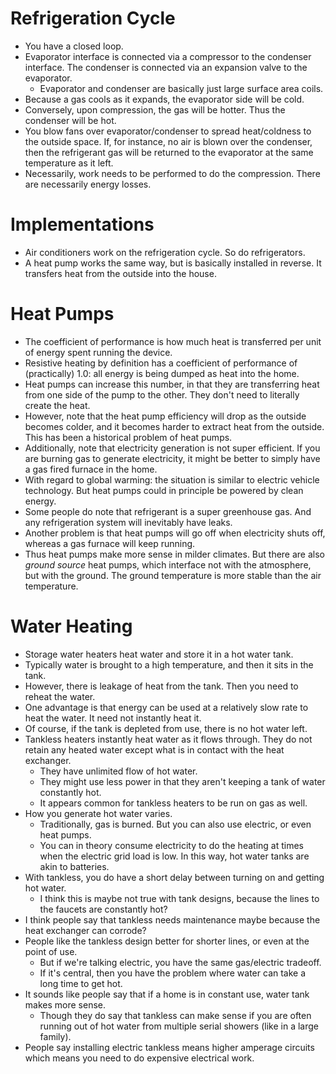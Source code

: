 # Refrigeration Cycle

- You have a closed loop.
- Evaporator interface is connected via a compressor to the condenser
  interface. The condenser is connected via an expansion valve to the
  evaporator.
  - Evaporator and condenser are basically just large surface area
    coils.
- Because a gas cools as it expands, the evaporator side will be cold.
- Conversely, upon compression, the gas will be hotter. Thus the
  condenser will be hot.
- You blow fans over evaporator/condenser to spread heat/coldness to the
  outside space. If, for instance, no air is blown over the condenser,
  then the refrigerant gas will be returned to the evaporator at the
  same temperature as it left.
- Necessarily, work needs to be performed to do the compression. There
  are necessarily energy losses.

# Implementations

- Air conditioners work on the refrigeration cycle. So do refrigerators.
- A heat pump works the same way, but is basically installed in reverse.
  It transfers heat from the outside into the house.

# Heat Pumps

- The coefficient of performance is how much heat is transferred per
  unit of energy spent running the device.
- Resistive heating by definition has a coefficient of performance of
  (practically) 1.0: all energy is being dumped as heat into the home.
- Heat pumps can increase this number, in that they are transferring
  heat from one side of the pump to the other. They don't need to
  literally create the heat.
- However, note that the heat pump efficiency will drop as the outside
  becomes colder, and it becomes harder to extract heat from the
  outside. This has been a historical problem of heat pumps.
- Additionally, note that electricity generation is not super efficient.
  If you are burning gas to generate electricity, it might be better to
  simply have a gas fired furnace in the home.
- With regard to global warming: the situation is similar to electric
  vehicle technology. But heat pumps could in principle be powered by
  clean energy.
- Some people do note that refrigerant is a super greenhouse gas. And
  any refrigeration system will inevitably have leaks.
- Another problem is that heat pumps will go off when electricity shuts
  off, whereas a gas furnace will keep running.
- Thus heat pumps make more sense in milder climates. But there are also
  _ground source_ heat pumps, which interface not with the atmosphere,
  but with the ground. The ground temperature is more stable than the
  air temperature.

# Water Heating

- Storage water heaters heat water and store it in a hot water tank.
- Typically water is brought to a high temperature, and then it sits in
  the tank.
- However, there is leakage of heat from the tank. Then you need to
  reheat the water.
- One advantage is that energy can be used at a relatively slow rate to
  heat the water. It need not instantly heat it.
- Of course, if the tank is depleted from use, there is no hot water
  left.
- Tankless heaters instantly heat water as it flows through. They do not
  retain any heated water except what is in contact with the heat
  exchanger.
  - They have unlimited flow of hot water.
  - They might use less power in that they aren't keeping a tank of
    water constantly hot.
  - It appears common for tankless heaters to be run on gas as well.
- How you generate hot water varies.
  - Traditionally, gas is burned. But you can also use electric, or even
    heat pumps.
  - You can in theory consume electricity to do the heating at times
    when the electric grid load is low. In this way, hot water tanks are
    akin to batteries.
- With tankless, you do have a short delay between turning on and
  getting hot water.
  - I think this is maybe not true with tank designs, because the lines
    to the faucets are constantly hot?
- I think people say that tankless needs maintenance maybe because the
  heat exchanger can corrode?
- People like the tankless design better for shorter lines, or even at
  the point of use.
  - But if we're talking electric, you have the same gas/electric
    tradeoff.
  - If it's central, then you have the problem where water can take a
    long time to get hot.
- It sounds like people say that if a home is in constant use, water
  tank makes more sense.
  - Though they do say that tankless can make sense if you are often
    running out of hot water from multiple serial showers (like in a
    large family).
- People say installing electric tankless means higher amperage circuits
  which means you need to do expensive electrical work.
